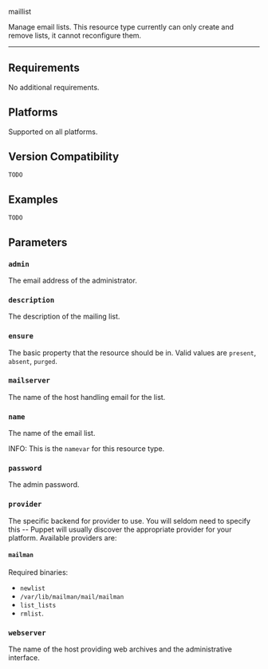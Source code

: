 maillist

Manage email lists. This resource type currently can only create
and remove lists, it cannot reconfigure them.

* * *

Requirements
------------

No additional requirements.

Platforms
---------

Supported on all platforms.

Version Compatibility
---------------------

`TODO`

Examples
--------

`TODO`

Parameters
----------

### `admin`

The email address of the administrator.

### `description`

The description of the mailing list.

### `ensure`

The basic property that the resource should be in. Valid values are
`present`, `absent`, `purged`.

### `mailserver`

The name of the host handling email for the list.

### `name`

The name of the email list.

INFO: This is the `namevar` for this resource type.
 
### `password`

The admin password.

### `provider`

The specific backend for provider to use. You will seldom need to
specify this -- Puppet will usually discover the appropriate
provider for your platform. Available providers are:

#### `mailman`

Required binaries:
* `newlist`
* `/var/lib/mailman/mail/mailman`
* `list_lists`
* `rmlist`.

### `webserver`

The name of the host providing web archives and the administrative
interface.
